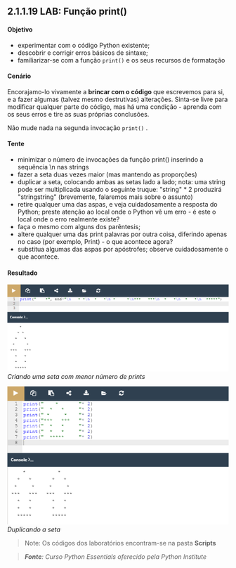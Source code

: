 ## 2.1.1.19 LAB: Função print()

#### Objetivo

 - experimentar com o código Python existente;
 - descobrir e corrigir erros básicos de sintaxe;
 - familiarizar-se com a função `print()` e os seus recursos de formatação


#### Cenário

Encorajamo-lo vivamente a **brincar com o código** que escrevemos para si, e a fazer algumas (talvez mesmo destrutivas) alterações. Sinta-se livre para modificar qualquer parte do código, mas há uma condição - aprenda com os seus erros e tire as suas próprias conclusões.

Não mude nada na segunda invocação `print()` .

#### Tente

 - minimizar o número de invocações da função print() inserindo a sequência \n nas strings
 - fazer a seta duas vezes maior (mas mantendo as proporções)
 - duplicar a seta, colocando ambas as setas lado a lado; nota: uma string pode ser multiplicada usando o seguinte truque: "string" * 2 produzirá "stringstring" (brevemente, falaremos mais sobre o assunto)
 - retire qualquer uma das aspas, e veja cuidadosamente a resposta do Python; preste atenção ao local onde o Python vê um erro - é este o local onde o erro realmente existe?
 - faça o mesmo com alguns dos parêntesis;
 - altere qualquer uma das print palavras por outra coisa, diferindo apenas no caso (por exemplo, Print) - o que acontece agora?
 - substitua algumas das aspas por apóstrofes; observe cuidadosamente o que acontece.

####  Resultado

![Criando uma seta com menor número de prints](../img/02_19_lab_print0.png)
*Criando uma seta com menor número de prints*

![Duplicando a seta](../img/02_19_lab_print1.PNG)
*Duplicando a seta*

> Note: Os códigos dos laboratórios encontram-se na pasta **Scripts**

>***Fonte**: Curso Python Essentials oferecido pela Python Institute*